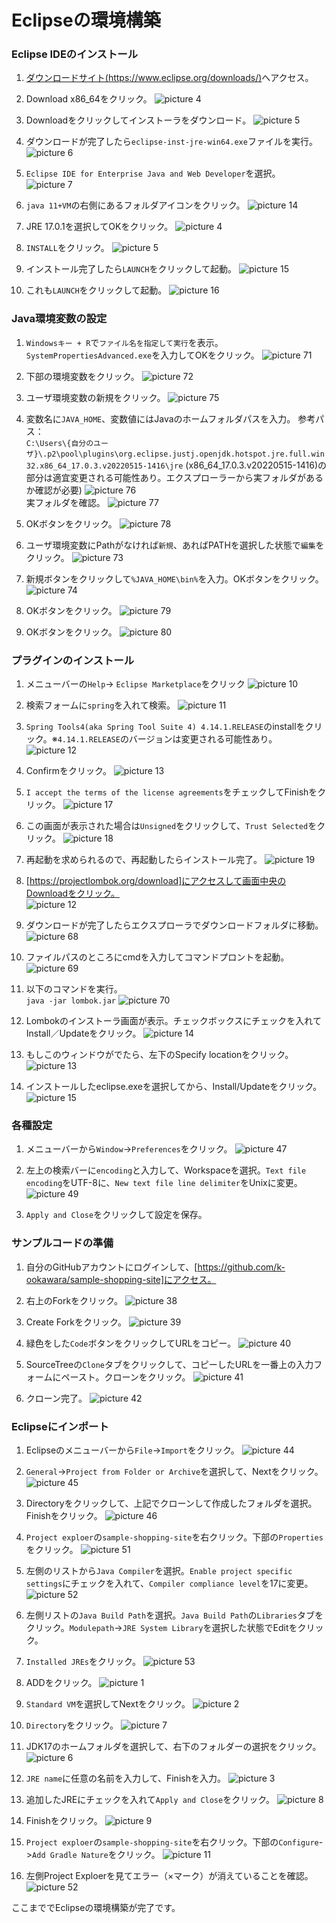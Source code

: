 # Eclipseの環境構築

### Eclipse IDEのインストール

1. [ダウンロードサイト(https://www.eclipse.org/downloads/)](https://www.eclipse.org/downloads/)へアクセス。
 
1. Download x86_64をクリック。
![picture 4](images/c3a14eaab70e6f5bbcfcf47e1f0fe274208f9d4b1e37d751399d9a40ad572c02.png)  

1. Downloadをクリックしてインストーラをダウンロード。
![picture 5](images/04c96ea27285bcb5f01732b8d4d57bb281248c6e896e14662a4fa92e017e1a8a.png)  

1. ダウンロードが完了したら`eclipse-inst-jre-win64.exe`ファイルを実行。
![picture 6](images/cd5c58a2f231ec70acb6ba47c4ec60ca98d66f9704d6bb8537e7fedf8f184e48.png)  

1. `Eclipse IDE for Enterprise Java and Web Developer`を選択。 
![picture 7](images/6c0924017f20270ea2cf600699ea9bf04f8ed52bea6fb8c97743529ee5e2e094.png)  

1. `java 11+VM`の右側にあるフォルダアイコンをクリック。
![picture 14](images/f444186731d44da1daee0b3d656cbd4010881e381811450f2c339ef22657986b.png)

1. JRE 17.0.1を選択してOKをクリック。
![picture 4](images/e8e426fa859759277f4fd89396d29918fe9374203d032e4128755665e4c2f9ea.png)  

1. `INSTALL`をクリック。
![picture 5](images/13f7e87f1997702515c0d6cfe528240acc8e8cd4c7e95233107160862ac1cb50.png)  

1. インストール完了したら`LAUNCH`をクリックして起動。
![picture 15](images/3927c0c103408c766864bcb8780621a4baf65d9a53d20fbffd6e40491f01eb73.png)  

1. これも`LAUNCH`をクリックして起動。
![picture 16](images/9e67cd1e75aa96d571c4a1a9bba099bef535e13f591a28d72ffdd2d97e92e580.png)  

### Java環境変数の設定

1. `Windowsキー + R`で`ファイル名を指定して実行`を表示。`SystemPropertiesAdvanced.exe`を入力してOKをクリック。
![picture 71](images2/42a9525093c4ce0b0c9e83544c6ae2c52fab78360ca43d3d4e154db2697befbf.png)  

1. 下部の環境変数をクリック。
![picture 72](images2/1d1b2ac2482bc811057275ea1f14f540e2ecf273fd9272b907dee195f844bbd6.png)  

1. ユーザ環境変数の新規をクリック。 
![picture 75](images2/7f467ac82d8ee8aa4201ad50ef4f79d2fcbbeda076832767ad3bd6dd238628ac.png)  

1. 変数名に`JAVA_HOME`、変数値にはJavaのホームフォルダパスを入力。
参考パス：  
`C:\Users\{自分のユーザ}\.p2\pool\plugins\org.eclipse.justj.openjdk.hotspot.jre.full.win32.x86_64_17.0.3.v20220515-1416\jre`
(x86_64_17.0.3.v20220515-1416)の部分は適宜変更される可能性あり。エクスプローラーから実フォルダがあるか確認が必要)
![picture 76](images2/e6b1a6fc476984b476b02cc9a6ea20157b95778da5d8d5c3b6ab9a3cadc7b0d2.png)  
実フォルダを確認。
![picture 77](images2/3a6a99be855638f5839310b97b572abd714ffa4c57ce70f14b2571259bc7bb94.png)  

1. OKボタンをクリック。
![picture 78](images2/85beb300a5ccb37c71c5732ae04aa4df285e83d1c2959a8e7516a3b299a132a8.png)  

1. ユーザ環境変数にPathがなければ`新規`、あればPATHを選択した状態で`編集`をクリック。
![picture 73](images2/b116465b8e2f42e2b8fd3a9480358d7addad69feed51ed3387c20df0470d5de3.png)  

1. 新規ボタンをクリックして`%JAVA_HOME\bin%`を入力。OKボタンをクリック。
![picture 74](images2/262b475c4659abdce47d2ded16eafd12c4726bfaeeba3277f58a3beca5a137f4.png)  

1. OKボタンをクリック。
![picture 79](images2/50c2a0f6284fdc2a58ed224bb95a814ea4882a737356a7c372c4a622cbe21ad9.png)  

1. OKボタンをクリック。
![picture 80](images2/e315d419e21956e5716789e8452d154a4c0b13bc7378a4c8a67034d4b3c5ed76.png)  

### プラグインのインストール

1. メニューバーの`Help`-> `Eclipse Marketplace`をクリック 
![picture 10](images/5e8b8f55b57e6368a5830c47b157adcc46e64faf2e1975d9cfd7296e4bca12f6.png)  

1. 検索フォームに`spring`を入れて検索。
![picture 11](images/ff8dcb8b89de9750edf955bd255f05abc81b53bfc9210fdfc7267fbba93fbbee.png)  

1. `Spring Tools4(aka Spring Tool Suite 4) 4.14.1.RELEASE`のinstallをクリック。※`4.14.1.RELEASE`のバージョンは変更される可能性あり。
![picture 12](images/f8879a289c9577dd305b9ededbea3d369b2152c7c4f61de597e12da19cfcba8a.png)  

1. Confirmをクリック。
![picture 13](images/de9bbeb47b0726a3dc98324829e35a68773563f865e648d94426d8b2a2c4be23.png)  

1. `I accept the terms of the license agreements`をチェックしてFinishをクリック。
![picture 17](images/ffe38185fcbd01b76d4ca3bc2e30e6323a3bb7bced7cb14321f287d9b3dd017c.png)  

1. この画面が表示された場合は`Unsigned`をクリックして、`Trust Selected`をクリック。
![picture 18](images/926d6309aca44888743428bfea785191681fcbf2b92f78189ec4dd0cd48d1bc1.png)  

1. 再起動を求められるので、再起動したらインストール完了。
![picture 19](images/e8336aa9d9b06a2499e32ca79efcdde40a588ee7eaa5518ce20f2ca123515879.png)  

1. [https://projectlombok.org/download]にアクセスして画面中央のDownloadをクリック。  
![picture 12](images/ac71a82392d25e97340053e38f7f00ea03fa1e85e94672552c871b1724e33a2f.png)  

1. ダウンロードが完了したらエクスプローラでダウンロードフォルダに移動。
![picture 68](images2/fd013b6f459c53eb336ebb0b12af85dee6ec27d92f8ed2937debf556287b7e64.png)  

1. ファイルパスのところにcmdを入力してコマンドプロントを起動。
![picture 69](images2/845080bfccab3757895cc7fc348be185271bbaee8741953be6db9fee94817c79.png)  

1. 以下のコマンドを実行。  
`java -jar lombok.jar`
![picture 70](images2/b7eab52d1c900a8563fa00875c15f95fac35a08aecfbe1a6f73d0343adf28c50.png)  

1. Lombokのインストーラ画面が表示。チェックボックスにチェックを入れてInstall／Updateをクリック。
![picture 14](images/072c1e765cface0ef6d884f682ef7511747ed6c965deb594fc45e8c26fdfb3fd.png)  

1. もしこのウィンドウがでたら、左下のSpecify locationをクリック。
![picture 13](images/4d9d1bffdf5f468c779ceffca11b2316d7ad56de640c0fa05dc64d45a31fd7a8.png)  

1. インストールしたeclipse.exeを選択してから、Install/Updateをクリック。
![picture 15](images/02efa782597c3fa9b9e0f2601bfe5557c134280fd5e2c935fc4eddccd933366f.png)  

### 各種設定
1. メニューバーから`Window`->`Preferences`をクリック。
![picture 47](images/6682ea14bb0fca0d35a656f9d9c64fc3ab27e61dd22f361e62183c49a0761fec.png)  

1. 左上の検索バーに`encoding`と入力して、Workspaceを選択。`Text file encoding`をUTF-8に、`New text file line delimiter`をUnixに変更。
![picture 49](images/2c175e7a7b854a8701297d8fc2a6db9be1815963625cf68a93dd887976c1acad.png)  

1. `Apply and Close`をクリックして設定を保存。

### サンプルコードの準備

1. 自分のGitHubアカウントにログインして、[https://github.com/k-ookawara/sample-shopping-site]にアクセス。

1. 右上のForkをクリック。 
![picture 38](images/2d54169217fd548f6f0fae812c319cb32b3a45d128bc56bd44f723f66823e17d.png)  

1. Create Forkをクリック。
![picture 39](images/aff7814f9b80a06728530b82b56c02e7f242be25e567a72e7c7cc5cd465601af.png)  

1. 緑色をした`Code`ボタンをクリックしてURLをコピー。
![picture 40](images/96962a7286fa900af3e3f9cfbdef58e6d24b15b0af7c2c493bc6bfbe1a477db7.png)  

1. SourceTreeの`Clone`タブをクリックして、コピーしたURLを一番上の入力フォームにペースト。クローンをクリック。
![picture 41](images/35ba0e2f8870cfdfb850cc0a648570d7f06cfbbe03a81f35347cbc7b051cb657.png)

1. クローン完了。
![picture 42](images/a07f6e022a999e8ff634adf73dcf7e6ada3f0245d45e8786c895d9f2df4f60d6.png)

### Eclipseにインポート

1. Eclipseのメニューバーから`File`->`Import`をクリック。
![picture 44](images/bda34ccf348a9086ec567ce94376522151d4b5447a14287cd44db5e8a7e5976d.png)  

1. `General`->`Project from Folder or Archive`を選択して、Nextをクリック。
![picture 45](images/fd110917daf9f999eaab285b8ae5c68e20c79b4616618c4d176ea51fe4b4109a.png)  

1. Directoryをクリックして、上記でクローンして作成したフォルダを選択。Finishをクリック。
![picture 46](images/880cfca72773ee3caa7a4d346e566eb94c7eab15ec5d35cff4afccdda54664e3.png)  

1. `Project exploer`の`sample-shopping-site`を右クリック。下部の`Properties`をクリック。
![picture 51](images/06b2fa779c37cffaad11219b3fc012fc00772283b333e81d12cf7c98097952d4.png)  

1. 左側のリストから`Java Compiler`を選択。`Enable project specific settings`にチェックを入れて、`Compiler compliance level`を17に変更。
![picture 52](images/31e7c98c73a43e66775db84c9d28b69dbe31a4c96dbfad2c3024859e633fc58b.png)  

1. 左側リストの`Java Build Path`を選択。`Java Build Path`の`Libraries`タブをクリック。`Modulepath`->`JRE System Library`を選択した状態でEditをクリック。

1. `Installed JREs`をクリック。
![picture 53](images/dace31cff544efc9f287813a35ca6afa415787689733bc1edb6aa876377e08c1.png)  

1. ADDをクリック。
![picture 1](images/95dcf6fc3a26116f4bc0a655a23a166333eb4fc46ee7c6c08ed01f0c88fa90a5.png)  

1. `Standard VM`を選択してNextをクリック。
![picture 2](images/8caabc5b81883fb2591f03ab5ad1a20ccb029a0488d2ce7ecc2d9caed5d398f7.png)  

1. `Directory`をクリック。
![picture 7](images/374c26958b5f49b995f9a256e830bca4b827eba1672878ad0a42570f84dc5bc9.png)  


1. JDK17のホームフォルダを選択して、右下のフォルダーの選択をクリック。
![picture 6](images/5e9b56af32a0f65e31203d21f60350986b7ba8deb9cfab452187ea157e9ad38a.png)  

1. `JRE name`に任意の名前を入力して、Finishを入力。
![picture 3](images/bbf9db2803286440468c43b334f92870bc04cb704dcdb0fda76b50ad07af7a2a.png)  

1. 追加したJREにチェックを入れて`Apply and Close`をクリック。 
![picture 8](images/0ed406e29864b48c712140c464acedfc848f13d8f081f2e02cd590a1790082cb.png)  

1. Finishをクリック。 
![picture 9](images/661516f47cfa407f8456d3c028422343fc03cfdb8b8c472bb7908f082d0af203.png)  

1. `Project exploer`の`sample-shopping-site`を右クリック。下部の`Configure`->`Add Gradle Nature`をクリック。
![picture 11](images/83f542b8e95adcba4c10ae95a84bf2b3690e809bec5ef2c5a5aad69ee817d144.png)  

1. 左側Project Exploerを見てエラー（×マーク）が消えていることを確認。
![picture 52](images2/34320534c77e90d4a12488de1e69182bfa6fb5f7cc8fb397bce9c2c66a8186e3.png)

ここまででEclipseの環境構築が完了です。